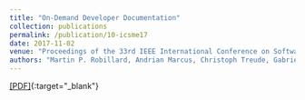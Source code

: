 ```yaml
---
title: "On-Demand Developer Documentation"
collection: publications
permalink: /publication/10-icsme17
date: 2017-11-02
venue: "Proceedings of the 33rd IEEE International Conference on Software Maintenance and Evolution (ICSME'17), (to appear)"
authors: "Martin P. Robillard, Andrian Marcus, Christoph Treude, Gabriele Bavota, Oscar Chaparro*, Neil Ernst, Marco Aurélio Gerosa, Michael Godfrey, Michele Lanza, Mario Linares-Vásquez, Gail Murphy, Laura Moreno, David Shepherd, and Edmund Wong"
---
```

[[PDF]](/files/10-icsme17.pdf){:target="_blank"}